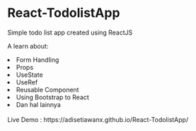 # React-TodolistApp
Simple todo list app created using ReactJS

A learn about:
<li>Form Handling</li>
<li>Props</li>
<li>UseState</li>
<li>UseRef</li>
<li>Reusable Component</li>
<li>Using Bootstrap to React</li>
<li>Dan hal lainnya</li>
<br>
Live Demo : https://adisetiawanx.github.io/React-TodolistApp/
